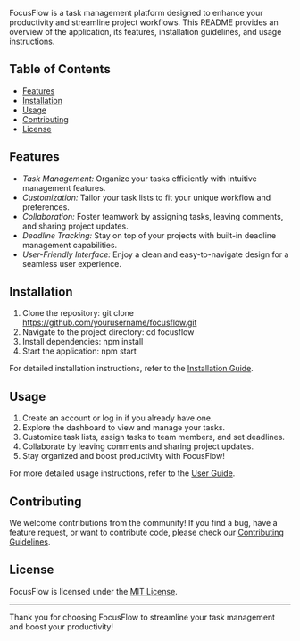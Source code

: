 FocusFlow is a task management platform designed to enhance your productivity and streamline project workflows. This README provides an overview of the application, its features, installation guidelines, and usage instructions.

## Table of Contents

- [Features](#features)
- [Installation](#installation)
- [Usage](#usage)
- [Contributing](#contributing)
- [License](#license)

## Features

- *Task Management:* Organize your tasks efficiently with intuitive management features.
- *Customization:* Tailor your task lists to fit your unique workflow and preferences.
- *Collaboration:* Foster teamwork by assigning tasks, leaving comments, and sharing project updates.
- *Deadline Tracking:* Stay on top of your projects with built-in deadline management capabilities.
- *User-Friendly Interface:* Enjoy a clean and easy-to-navigate design for a seamless user experience.

## Installation

1. Clone the repository: git clone https://github.com/yourusername/focusflow.git
2. Navigate to the project directory: cd focusflow
3. Install dependencies: npm install
4. Start the application: npm start

For detailed installation instructions, refer to the [Installation Guide](docs/installation.md).

## Usage

1. Create an account or log in if you already have one.
2. Explore the dashboard to view and manage your tasks.
3. Customize task lists, assign tasks to team members, and set deadlines.
4. Collaborate by leaving comments and sharing project updates.
5. Stay organized and boost productivity with FocusFlow!

For more detailed usage instructions, refer to the [User Guide](docs/user-guide.md).

## Contributing

We welcome contributions from the community! If you find a bug, have a feature request, or want to contribute code, please check our [Contributing Guidelines](CONTRIBUTING.md).

## License

FocusFlow is licensed under the [MIT License](LICENSE).

---

Thank you for choosing FocusFlow to streamline your task management and boost your productivity!
